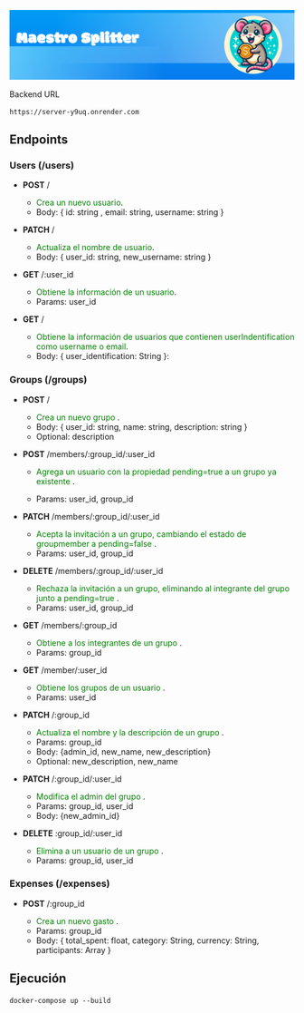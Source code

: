 ![Cover Image](portada-splitter.png)

Backend URL

```
https://server-y9uq.onrender.com
```

## Endpoints

### Users (/users)

- **POST** /

  - <span style="color:green">Crea un nuevo usuario</span>.
  - Body: { id: string , email: string, username: string }

- **PATCH** /

  - <span style="color:green">Actualiza el nombre de usuario</span>.
  - Body: { user_id: string, new_username: string }

- **GET** /:user_id

  - <span style="color:green">Obtiene la información de un usuario</span>.
  - Params: user_id

- **GET** /
  - <span style="color:green">Obtiene la información de usuarios que contienen userIndentification como username o email</span>.
  - Body: { user_identification: String }:

### Groups (/groups)

- **POST** /

  - <span style="color:green"> Crea un nuevo grupo </span>.
  - Body: { user_id: string, name: string, description: string }
  - Optional: description

- **POST** /members/:group_id/:user_id

  - <span style="color:green"> Agrega un usuario con la propiedad pending=true a un grupo ya existente </span>.

  - Params: user_id, group_id

- **PATCH** /members/:group_id/:user_id

  - <span style="color:green"> Acepta la invitación a un grupo, cambiando el estado de groupmember a pending=false </span>.
  - Params: user_id, group_id

- **DELETE** /members/:group_id/:user_id

  - <span style="color:green"> Rechaza la invitación a un grupo, eliminando al integrante del grupo junto a pending=true </span>.
  - Params: user_id, group_id

- **GET** /members/:group_id

  - <span style="color:green"> Obtiene a los integrantes de un grupo </span>.
  - Params: group_id

- **GET** /member/:user_id

  - <span style="color:green"> Obtiene los grupos de un usuario </span>.
  - Params: user_id

- **PATCH** /:group_id

  - <span style="color:green"> Actualiza el nombre y la descripción de un grupo </span>.
  - Params: group_id
  - Body: {admin_id, new_name, new_description}
  - Optional: new_description, new_name

- **PATCH** /:group_id/:user_id

  - <span style="color:green">Modifica el admin del grupo </span>.
  - Params: group_id, user_id
  - Body: {new_admin_id}

- **DELETE** :group_id/:user_id

  - <span style="color:green"> Elimina a un usuario de un grupo </span>.
  - Params: group_id, user_id

### Expenses (/expenses)

- **POST** /:group_id

  - <span style="color:green"> Crea un nuevo gasto </span>.
  - Params: group_id
  - Body: {  total_spent: float, category: String, currency: String, participants: Array<Hash> }

## Ejecución

```
docker-compose up --build
```

